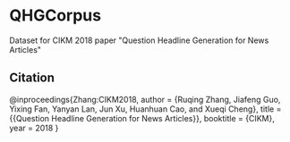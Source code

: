 # QHGCorpus
Dataset for CIKM 2018 paper "Question Headline Generation for News Articles"

## Citation
@inproceedings{Zhang:CIKM2018,
author = {Ruqing Zhang, Jiafeng Guo, Yixing Fan, Yanyan Lan, Jun Xu, Huanhuan Cao, and Xueqi Cheng},
title = {{Question Headline Generation for News Articles}},
booktitle = {CIKM},
year = 2018
}
